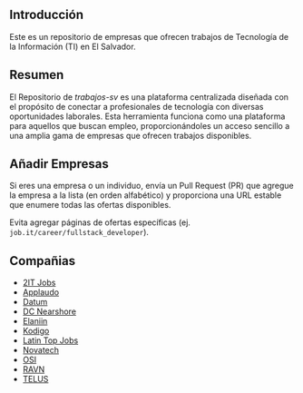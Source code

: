
## Introducción
Este es un repositorio de empresas que ofrecen trabajos de Tecnología de la Información (TI) en El Salvador.
## Resumen
El Repositorio de _trabajos-sv_ es una plataforma centralizada diseñada con el propósito de conectar a profesionales de tecnología con diversas oportunidades laborales. Esta herramienta funciona como una plataforma para aquellos que buscan empleo, proporcionándoles un acceso sencillo a una amplia gama de empresas que ofrecen trabajos disponibles.
## Añadir Empresas
Si eres una empresa o un individuo, envía un Pull Request (PR) que agregue la empresa a la lista (en orden alfabético) y proporciona una URL estable que enumere todas las ofertas disponibles.

Evita agregar páginas de ofertas específicas (ej. `job.it/career/fullstack_developer`).
## Compañias

 - [2IT Jobs](https://2itjobs.com/buscar/plazas/0/0/0/?keywords=&sort=desc&date=all&jorn=all&sal=300-5000)
 - [Applaudo](https://careers.smartrecruiters.com/ApplaudoStudios)
 - [Datum](https://www.datumredsoft.com/web/guest/unete-a-nuestro-equipo)
 - [DC Nearshore](https://dcnearshore.zohorecruit.com/jobs/Careers)
 - [Elaniin](https://www.elaniin.com/careers)
 - [Kodigo](https://jobs.kodigo.org/)
 - [Latin Top Jobs](https://www.latintopjobs.com/ofertas/resultados/?sector=Tecnolog%C3%ADa&pais_id=1&keyword=&buscar_trabajo=Buscar%20Empleo&lang=es)
 - [Novatech](https://www.novatechdev.com/careers-landing)
 - [OSI](https://careers.osinearshore.com/job-opportunities/)
 - [RAVN](https://www.ravn.co/jobs/)
 - [TELUS](https://jobs.telusinternational.com/en_US/careers/SearchJobsSalvador?listFilterMode=1&2947=5174&2947_format=4626)
